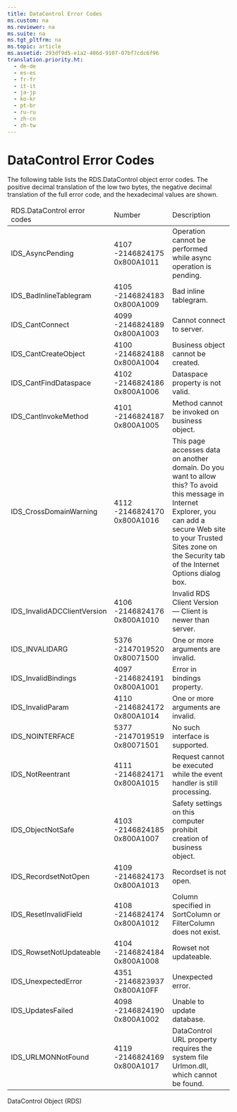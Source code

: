 ```yaml
---
title: DataControl Error Codes
ms.custom: na
ms.reviewer: na
ms.suite: na
ms.tgt_pltfrm: na
ms.topic: article
ms.assetid: 293df9d5-e1a2-406d-9107-07bf7cdc6f96
translation.priority.ht: 
  - de-de
  - es-es
  - fr-fr
  - it-it
  - ja-jp
  - ko-kr
  - pt-br
  - ru-ru
  - zh-cn
  - zh-tw
---
```

# DataControl Error Codes
<?xml version="1.0" encoding="utf-8"?>
<developerReferenceWithoutSyntaxDocument xmlns="http://ddue.schemas.microsoft.com/authoring/2003/5" xmlns:xlink="http://www.w3.org/1999/xlink" xmlns:xsi="http://www.w3.org/2001/XMLSchema-instance" xsi:schemaLocation="http://ddue.schemas.microsoft.com/authoring/2003/5 http://dduestorage.blob.core.windows.net/ddueschema/developer.xsd">
  <introduction>
    <para>The following table lists the <legacyLink xlink:href="d85ea4fc-451c-436e-97b8-58f92b149dd0">RDS.DataControl</legacyLink> object error codes. The positive decimal translation of the low two bytes, the negative decimal translation of the full error code, and the hexadecimal values are shown.</para>
    <table xmlns:caps="http://schemas.microsoft.com/build/caps/2013/11">
      <thead>
        <tr>
          <TD>
            <para>RDS.DataControl error codes</para>
          </TD>
          <TD>
            <para>Number</para>
          </TD>
          <TD>
            <para>Description</para>
          </TD>
        </tr>
      </thead>
      <tbody>
        <tr>
          <TD>
            <para>               <legacyBold>IDS_AsyncPending</legacyBold>             </para>
          </TD>
          <TD>
            <para>4107 -2146824175 0x800A1011</para>
          </TD>
          <TD>
            <para>Operation cannot be performed while async operation is pending.</para>
          </TD>
        </tr>
        <tr>
          <TD>
            <para>               <legacyBold>IDS_BadInlineTablegram</legacyBold>             </para>
          </TD>
          <TD>
            <para>4105 -2146824183 0x800A1009</para>
          </TD>
          <TD>
            <para>Bad inline tablegram.</para>
          </TD>
        </tr>
        <tr>
          <TD>
            <para>               <legacyBold>IDS_CantConnect</legacyBold>             </para>
          </TD>
          <TD>
            <para>4099 -2146824189 0x800A1003</para>
          </TD>
          <TD>
            <para>Cannot connect to server.</para>
          </TD>
        </tr>
        <tr>
          <TD>
            <para>               <legacyBold>IDS_CantCreateObject</legacyBold>             </para>
          </TD>
          <TD>
            <para>4100 -2146824188 0x800A1004</para>
          </TD>
          <TD>
            <para>Business object cannot be created.</para>
          </TD>
        </tr>
        <tr>
          <TD>
            <para>               <legacyBold>IDS_CantFindDataspace</legacyBold>             </para>
          </TD>
          <TD>
            <para>4102 -2146824186 0x800A1006</para>
          </TD>
          <TD>
            <para>Dataspace property is not valid.</para>
          </TD>
        </tr>
        <tr>
          <TD>
            <para>               <legacyBold>IDS_CantInvokeMethod</legacyBold>             </para>
          </TD>
          <TD>
            <para>4101 -2146824187 0x800A1005</para>
          </TD>
          <TD>
            <para>Method cannot be invoked on business object.</para>
          </TD>
        </tr>
        <tr>
          <TD>
            <para>               <legacyBold>IDS_CrossDomainWarning</legacyBold>             </para>
          </TD>
          <TD>
            <para>4112 -2146824170 0x800A1016</para>
          </TD>
          <TD>
            <para>This page accesses data on another domain. Do you want to allow this? To avoid this message in Internet Explorer, you can add a secure Web site to your Trusted Sites zone on the <legacyBold>Security</legacyBold> tab of the <legacyBold>Internet Options</legacyBold> dialog box.</para>
          </TD>
        </tr>
        <tr>
          <TD>
            <para>               <legacyBold>IDS_InvalidADCClientVersion</legacyBold>             </para>
          </TD>
          <TD>
            <para>4106 -2146824176 0x800A1010</para>
          </TD>
          <TD>
            <para>Invalid RDS Client Version — Client is newer than server.</para>
          </TD>
        </tr>
        <tr>
          <TD>
            <para>               <legacyBold>IDS_INVALIDARG</legacyBold>             </para>
          </TD>
          <TD>
            <para>5376 -2147019520 0x80071500</para>
          </TD>
          <TD>
            <para>One or more arguments are invalid.</para>
          </TD>
        </tr>
        <tr>
          <TD>
            <para>               <legacyBold>IDS_InvalidBindings</legacyBold>             </para>
          </TD>
          <TD>
            <para>4097 -2146824191 0x800A1001</para>
          </TD>
          <TD>
            <para>Error in bindings property.</para>
          </TD>
        </tr>
        <tr>
          <TD>
            <para>               <legacyBold>IDS_InvalidParam</legacyBold>             </para>
          </TD>
          <TD>
            <para>4110 -2146824172 0x800A1014</para>
          </TD>
          <TD>
            <para>One or more arguments are invalid.</para>
          </TD>
        </tr>
        <tr>
          <TD>
            <para>               <legacyBold>IDS_NOINTERFACE</legacyBold>             </para>
          </TD>
          <TD>
            <para>5377 -2147019519 0x80071501</para>
          </TD>
          <TD>
            <para>No such interface is supported.</para>
          </TD>
        </tr>
        <tr>
          <TD>
            <para>               <legacyBold>IDS_NotReentrant</legacyBold>             </para>
          </TD>
          <TD>
            <para>4111 -2146824171 0x800A1015</para>
          </TD>
          <TD>
            <para>Request cannot be executed while the event handler is still processing.</para>
          </TD>
        </tr>
        <tr>
          <TD>
            <para>               <legacyBold>IDS_ObjectNotSafe</legacyBold>             </para>
          </TD>
          <TD>
            <para>4103 -2146824185 0x800A1007</para>
          </TD>
          <TD>
            <para>Safety settings on this computer prohibit creation of business object.</para>
          </TD>
        </tr>
        <tr>
          <TD>
            <para>               <legacyBold>IDS_RecordsetNotOpen</legacyBold>             </para>
          </TD>
          <TD>
            <para>4109 -2146824173 0x800A1013</para>
          </TD>
          <TD>
            <para>               <legacyBold>Recordset</legacyBold> is not open.</para>
          </TD>
        </tr>
        <tr>
          <TD>
            <para>               <legacyBold>IDS_ResetInvalidField</legacyBold>             </para>
          </TD>
          <TD>
            <para>4108 -2146824174 0x800A1012</para>
          </TD>
          <TD>
            <para>Column specified in <legacyBold>SortColumn</legacyBold> or <legacyBold>FilterColumn</legacyBold> does not exist.</para>
          </TD>
        </tr>
        <tr>
          <TD>
            <para>               <legacyBold>IDS_RowsetNotUpdateable</legacyBold>             </para>
          </TD>
          <TD>
            <para>4104 -2146824184 0x800A1008</para>
          </TD>
          <TD>
            <para>Rowset not updateable.</para>
          </TD>
        </tr>
        <tr>
          <TD>
            <para>               <legacyBold>IDS_UnexpectedError</legacyBold>             </para>
          </TD>
          <TD>
            <para>4351 -2146823937 0x800A10FF</para>
          </TD>
          <TD>
            <para>Unexpected error.</para>
          </TD>
        </tr>
        <tr>
          <TD>
            <para>               <legacyBold>IDS_UpdatesFailed</legacyBold>             </para>
          </TD>
          <TD>
            <para>4098 -2146824190 0x800A1002</para>
          </TD>
          <TD>
            <para>Unable to update database.</para>
          </TD>
        </tr>
        <tr>
          <TD>
            <para>               <legacyBold>IDS_URLMONNotFound</legacyBold>             </para>
          </TD>
          <TD>
            <para>4119 -2146824169 0x800A1017</para>
          </TD>
          <TD>
            <para>DataControl <legacyBold>URL</legacyBold> property requires the system file Urlmon.dll, which cannot be found.</para>
          </TD>
        </tr>
      </tbody>
    </table>
  </introduction>
  <relatedTopics>
<link xlink:href="d85ea4fc-451c-436e-97b8-58f92b149dd0">DataControl Object (RDS)</link>
</relatedTopics>
</developerReferenceWithoutSyntaxDocument>